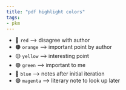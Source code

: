 ```yaml
---
title: "pdf highlight colors"
tags:
- pkm
---
```


-   🔴️ `red` --> disagree with author
-   🟠️ `orange` --> important point by author
-   🟡️ `yellow` --> interesting point
-   🟢️ `green` --> important to me
-   🔵️ `blue` --> notes after initial iteration
-   🟣️ `magenta` --> literary note to look up later